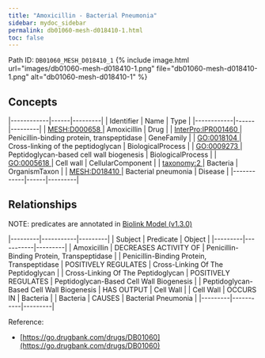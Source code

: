 ```yaml
---
title: "Amoxicillin - Bacterial Pneumonia"
sidebar: mydoc_sidebar
permalink: db01060-mesh-d018410-1.html
toc: false 
---
```



Path ID: `DB01060_MESH_D018410_1`
{% include image.html url="images/db01060-mesh-d018410-1.png" file="db01060-mesh-d018410-1.png" alt="db01060-mesh-d018410-1" %}

## Concepts

|------------|------|---------|
| Identifier | Name | Type    |
|------------|------|---------|
| <a href="https://identifiers.org/MESH:D000658">MESH:D000658 </a> | Amoxicillin | Drug |
| <a href="https://identifiers.org/InterPro:IPR001460">InterPro:IPR001460 </a> | Penicillin-binding protein, transpeptidase | GeneFamily |
| <a href="https://identifiers.org/GO:0018104">GO:0018104 </a> | Cross-linking of the peptidoglycan | BiologicalProcess |
| <a href="https://identifiers.org/GO:0009273">GO:0009273 </a> | Peptidoglycan-based cell wall biogenesis | BiologicalProcess |
| <a href="https://identifiers.org/GO:0005618">GO:0005618 </a> | Cell wall | CellularComponent |
| <a href="https://identifiers.org/taxonomy:2">taxonomy:2 </a> | Bacteria | OrganismTaxon |
| <a href="https://identifiers.org/MESH:D018410">MESH:D018410 </a> | Bacterial pneumonia | Disease |
|------------|------|---------|

## Relationships


NOTE: predicates are annotated in <a href="https://github.com/biolink/biolink-model/releases/tag/v1.3.0">Biolink Model (v1.3.0)</a>

|---------|-----------|---------|
| Subject | Predicate | Object  |
|---------|-----------|---------|
| Amoxicillin | DECREASES ACTIVITY OF | Penicillin-Binding Protein, Transpeptidase |
| Penicillin-Binding Protein, Transpeptidase | POSITIVELY REGULATES | Cross-Linking Of The Peptidoglycan |
| Cross-Linking Of The Peptidoglycan | POSITIVELY REGULATES | Peptidoglycan-Based Cell Wall Biogenesis |
| Peptidoglycan-Based Cell Wall Biogenesis | HAS OUTPUT | Cell Wall |
| Cell Wall | OCCURS IN | Bacteria |
| Bacteria | CAUSES | Bacterial Pneumonia |
|---------|-----------|---------|

Reference: 
  - [https://go.drugbank.com/drugs/DB01060](https://go.drugbank.com/drugs/DB01060)
